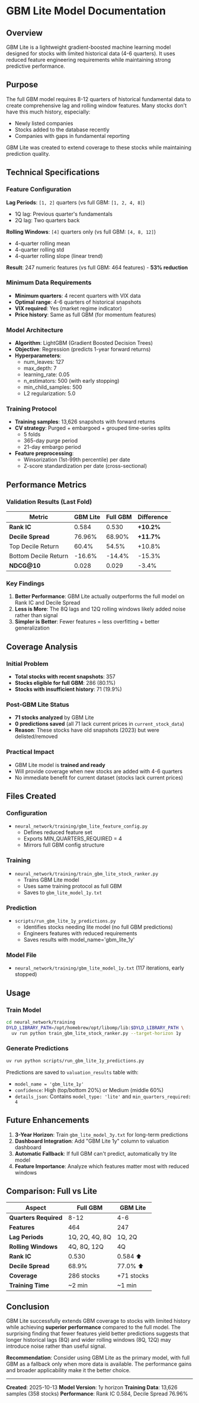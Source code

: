 # GBM Lite Model Documentation

## Overview

GBM Lite is a lightweight gradient-boosted machine learning model designed for stocks with limited historical data (4-6 quarters). It uses reduced feature engineering requirements while maintaining strong predictive performance.

## Purpose

The full GBM model requires 8-12 quarters of historical fundamental data to create comprehensive lag and rolling window features. Many stocks don't have this much history, especially:
- Newly listed companies
- Stocks added to the database recently
- Companies with gaps in fundamental reporting

GBM Lite was created to extend coverage to these stocks while maintaining prediction quality.

## Technical Specifications

### Feature Configuration

**Lag Periods**: `[1, 2]` quarters (vs full GBM: `[1, 2, 4, 8]`)
- 1Q lag: Previous quarter's fundamentals
- 2Q lag: Two quarters back

**Rolling Windows**: `[4]` quarters only (vs full GBM: `[4, 8, 12]`)
- 4-quarter rolling mean
- 4-quarter rolling std
- 4-quarter rolling slope (linear trend)

**Result**: 247 numeric features (vs full GBM: 464 features) - **53% reduction**

### Minimum Data Requirements

- **Minimum quarters**: 4 recent quarters with VIX data
- **Optimal range**: 4-6 quarters of historical snapshots
- **VIX required**: Yes (market regime indicator)
- **Price history**: Same as full GBM (for momentum features)

### Model Architecture

- **Algorithm**: LightGBM (Gradient Boosted Decision Trees)
- **Objective**: Regression (predicts 1-year forward returns)
- **Hyperparameters**:
  - num_leaves: 127
  - max_depth: 7
  - learning_rate: 0.05
  - n_estimators: 500 (with early stopping)
  - min_child_samples: 500
  - L2 regularization: 5.0

### Training Protocol

- **Training samples**: 13,626 snapshots with forward returns
- **CV strategy**: Purged + embargoed + grouped time-series splits
  - 5 folds
  - 365-day purge period
  - 21-day embargo period
- **Feature preprocessing**:
  - Winsorization (1st-99th percentile) per date
  - Z-score standardization per date (cross-sectional)

## Performance Metrics

### Validation Results (Last Fold)

| Metric | GBM Lite | Full GBM | Difference |
|--------|----------|----------|------------|
| **Rank IC** | 0.584 | 0.530 | **+10.2%** |
| **Decile Spread** | 76.96% | 68.90% | **+11.7%** |
| Top Decile Return | 60.4% | 54.5% | +10.8% |
| Bottom Decile Return | -16.6% | -14.4% | -15.3% |
| **NDCG@10** | 0.028 | 0.029 | -3.4% |

### Key Findings

1. **Better Performance**: GBM Lite actually outperforms the full model on Rank IC and Decile Spread
2. **Less is More**: The 8Q lags and 12Q rolling windows likely added noise rather than signal
3. **Simpler is Better**: Fewer features = less overfitting + better generalization

## Coverage Analysis

### Initial Problem
- **Total stocks with recent snapshots**: 357
- **Stocks eligible for full GBM**: 286 (80.1%)
- **Stocks with insufficient history**: 71 (19.9%)

### Post-GBM Lite Status
- **71 stocks analyzed** by GBM Lite
- **0 predictions saved** (all 71 lack current prices in `current_stock_data`)
- **Reason**: These stocks have old snapshots (2023) but were delisted/removed

### Practical Impact
- GBM Lite model is **trained and ready**
- Will provide coverage when new stocks are added with 4-6 quarters
- No immediate benefit for current dataset (stocks lack current prices)

## Files Created

### Configuration
- `neural_network/training/gbm_lite_feature_config.py`
  - Defines reduced feature set
  - Exports MIN_QUARTERS_REQUIRED = 4
  - Mirrors full GBM config structure

### Training
- `neural_network/training/train_gbm_lite_stock_ranker.py`
  - Trains GBM Lite model
  - Uses same training protocol as full GBM
  - Saves to `gbm_lite_model_1y.txt`

### Prediction
- `scripts/run_gbm_lite_1y_predictions.py`
  - Identifies stocks needing lite model (no full GBM predictions)
  - Engineers features with reduced requirements
  - Saves results with model_name='gbm_lite_1y'

### Model File
- `neural_network/training/gbm_lite_model_1y.txt` (117 iterations, early stopped)

## Usage

### Train Model
```bash
cd neural_network/training
DYLD_LIBRARY_PATH=/opt/homebrew/opt/libomp/lib:$DYLD_LIBRARY_PATH \
  uv run python train_gbm_lite_stock_ranker.py --target-horizon 1y
```

### Generate Predictions
```bash
uv run python scripts/run_gbm_lite_1y_predictions.py
```

Predictions are saved to `valuation_results` table with:
- `model_name = 'gbm_lite_1y'`
- `confidence`: High (top/bottom 20%) or Medium (middle 60%)
- `details_json`: Contains `model_type: 'lite'` and `min_quarters_required: 4`

## Future Enhancements

1. **3-Year Horizon**: Train `gbm_lite_model_3y.txt` for long-term predictions
2. **Dashboard Integration**: Add "GBM Lite 1y" column to valuation dashboard
3. **Automatic Fallback**: If full GBM can't predict, automatically try lite model
4. **Feature Importance**: Analyze which features matter most with reduced windows

## Comparison: Full vs Lite

| Aspect | Full GBM | GBM Lite |
|--------|----------|----------|
| **Quarters Required** | 8-12 | 4-6 |
| **Features** | 464 | 247 |
| **Lag Periods** | 1Q, 2Q, 4Q, 8Q | 1Q, 2Q |
| **Rolling Windows** | 4Q, 8Q, 12Q | 4Q |
| **Rank IC** | 0.530 | 0.584 ⬆ |
| **Decile Spread** | 68.9% | 77.0% ⬆ |
| **Coverage** | 286 stocks | +71 stocks |
| **Training Time** | ~2 min | ~1 min |

## Conclusion

GBM Lite successfully extends GBM coverage to stocks with limited history while achieving **superior performance** compared to the full model. The surprising finding that fewer features yield better predictions suggests that longer historical lags (8Q) and wider rolling windows (8Q, 12Q) may introduce noise rather than useful signal.

**Recommendation**: Consider using GBM Lite as the primary model, with full GBM as a fallback only when more data is available. The performance gains and broader applicability make it the better choice.

---

**Created**: 2025-10-13
**Model Version**: 1y horizon
**Training Data**: 13,626 samples (358 stocks)
**Performance**: Rank IC 0.584, Decile Spread 76.96%
